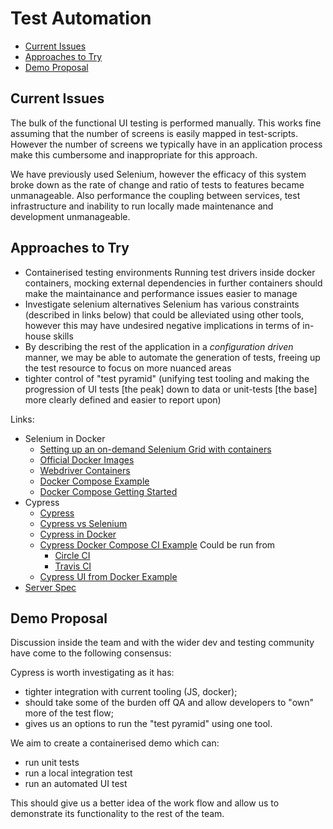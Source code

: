 # Test Automation


- [Current Issues](#current-issues)
- [Approaches to Try](#approaches-to-try)
- [Demo Proposal](#demo-proposal)

## Current Issues

The bulk of the functional UI testing is performed manually. This
works fine assuming that the number of screens is easily mapped in
test-scripts. However the number of screens we typically have in an
application process make this cumbersome and inappropriate for this
approach.

We have previously used Selenium, however the efficacy of this
system broke down as the rate of change and ratio of tests to
features became unmanageable. Also performance the coupling between
services, test infrastructure and inability to run locally made
maintenance and development unmanageable.

## Approaches to Try

- Containerised testing environments
  Running test drivers inside docker containers, mocking external
  dependencies in further containers should make the maintainance
  and performance issues easier to manage
- Investigate selenium alternatives
  Selenium has various constraints (described in links below) that
  could be alleviated using other tools, however this may have
  undesired negative implications in terms of in-house skills
- By describing the rest of the application in a _configuration
  driven_ manner, we may be able to automate the generation of tests,
  freeing up the test resource to focus on more nuanced
  areas
- tighter control of "test pyramid" (unifying test tooling and
  making the progression of UI tests [the peak] down to data or
  unit-tests [the base] more clearly defined and easier to report upon)

Links:
- Selenium in Docker
  - [Setting up an on-demand Selenium Grid with containers](https://techblog.dotdash.com/setting-up-a-selenium-grid-with-docker-containers-for-running-automation-tests-c43aceccd5d9)
  - [Official Docker Images](https://hub.docker.com/u/selenium/)
  - [Webdriver Containers](https://www.testcontainers.org/modules/webdriver_containers/)
  - [Docker Compose Example](https://github.com/SeleniumHQ/docker-selenium)
  - [Docker Compose Getting Started](https://github.com/SeleniumHQ/docker-selenium/wiki/Getting-Started-with-Docker-Compose)
- Cypress
  - [Cypress](https://www.cypress.io)
  - [Cypress vs Selenium](https://automationrhapsody.com/cypress-vs-selenium-end-era/)
  - [Cypress in Docker](https://docs.cypress.io/examples/examples/docker.html)
  - [Cypress Docker Compose CI Example](https://github.com/cypress-io/cypress-example-docker-compose)
    Could be run from
    - [Circle CI](https://circleci.com/docs/2.0/docker-compose/)
    - [Travis CI](https://docs.travis-ci.com/user/docker/#using-docker-compose)
  - [Cypress UI from Docker Example](https://github.com/bahmutov/cypress-open-from-docker-compose)
- [Server Spec](https://www.cypress.io/how-it-works)

## Demo Proposal

Discussion inside the team and with the wider dev and testing
community have come to the following consensus:

Cypress is worth investigating as it has:
  - tighter integration with current tooling (JS, docker);
  - should take some of the burden off QA and allow developers to
    "own" more of the test flow;
  - gives us an options to run the "test pyramid" using one tool.

We aim to create a containerised demo which can:

- run unit tests
- run a local integration test
- run an automated UI test

This should give us a better idea of the work flow and allow us to
demonstrate its functionality to the rest of the team.
